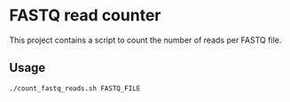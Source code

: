 # FASTQ read counter 

This project contains a script to count the number of reads per FASTQ file. 

## Usage

```bash
./count_fastq_reads.sh FASTQ_FILE
```
